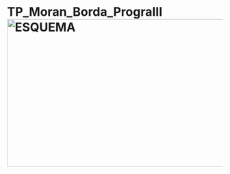 # TP_Moran_Borda_PrograIII<img width="953" height="345" alt="ESQUEMA" src="https://github.com/user-attachments/assets/033d600c-2684-4537-8988-26e45c6f877c" />
